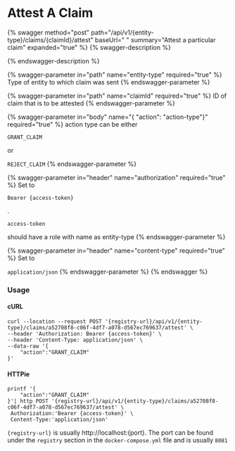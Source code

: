 # Attest A Claim

{% swagger method="post" path="/api/v1/{entity-type}/claims/{claimId}/attest" baseUrl=" " summary="Attest a particular claim" expanded="true" %}
{% swagger-description %}

{% endswagger-description %}

{% swagger-parameter in="path" name="entity-type" required="true" %}
Type of entity to which claim was sent
{% endswagger-parameter %}

{% swagger-parameter in="path" name="claimId" required="true" %}
ID of claim that is to be attested
{% endswagger-parameter %}

{% swagger-parameter in="body" name="{ "action": "action-type"}" required="true" %}
action type can be either 

`GRANT_CLAIM`

 or 

`REJECT_CLAIM`
{% endswagger-parameter %}

{% swagger-parameter in="header" name="authorization" required="true" %}
Set to 

`Bearer {access-token}`

. 

`access-token`

 should have a role with name as entity-type 
{% endswagger-parameter %}

{% swagger-parameter in="header" name="content-type" required="true" %}
Set to 

`application/json`
{% endswagger-parameter %}
{% endswagger %}

### Usage

#### cURL

```shell
curl --location --request POST '{registry-url}/api/v1/{entity-type}/claims/a52708f8-c06f-4df7-a078-d567ec769637/attest' \
--header 'Authorization: Bearer {access-token}' \
--header 'Content-Type: application/json' \
--data-raw '{
    "action":"GRANT_CLAIM"
}'
```

#### HTTPie

```shell
printf '{
    "action":"GRANT_CLAIM"
}'| http POST '{registry-url}/api/v1/{entity-type}/claims/a52708f8-c06f-4df7-a078-d567ec769637/attest' \
 Authorization:'Bearer {access-token}' \
 Content-Type:'application/json'
```

`{registry-url}` is usually http://localhost:{port}. The port can be found under the `registry` section in the `docker-compose.yml` file and is usually `8081`
